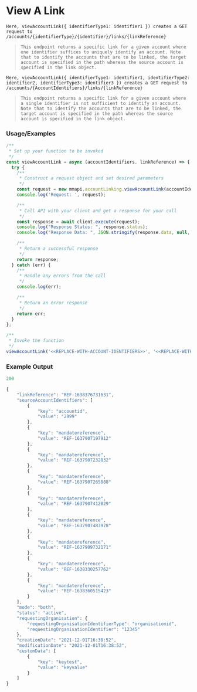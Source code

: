 # View A Link

`Here, viewAccountLink({ identifierType1: identifier1 }) creates a GET request to /accounts/{identifierType}/{identifier}/links/{linkReference}`

> `This endpoint returns a specific link for a given account where one identifier suffices to uniquely identify an account. Note that to identify the accounts that are to be linked, the target account is specified in the path whereas the source account is specified in the link object.`

`Here, viewAccountLink({ identifierType1: identifier1, identifierType2: identifier2, identifierType3: identifier3 }) creates a GET request to /accounts/{AccountIdentifiers}/links/{linkReference}`

> `This endpoint returns a specific link for a given account where a single identifier is not sufficient to identify an account. Note that to identify the accounts that are to be linked, the target account is specified in the path whereas the source account is specified in the link object.`

### Usage/Examples

```javascript
/**
 * Set up your function to be invoked
 */
const viewAccountLink = async (accountIdentifiers, linkReference) => {
  try {
    /**
     * Construct a request object and set desired parameters
     */
    const request = new mmapi.accountLinking.viewAccountLink(accountIdentifiers, linkReference);
    console.log('Request: ', request);

    /**
     * Call API with your client and get a response for your call
     */
    const response = await client.execute(request);
    console.log("Response Status: ", response.status);
    console.log("Response Data: ", JSON.stringify(response.data, null, 4));

    /**
     * Return a successful response
     */
    return response;
  } catch (err) {
    /**
     * Handle any errors from the call
     */
    console.log(err);

    /**
     * Return an error response
     */
    return err;
  }
};

/**
 * Invoke the function
 */
viewAccountLink('<<REPLACE-WITH-ACCOUNT-IDENTIFIERS>>', '<<REPLACE-WITH-LINK-REFERENCE>>');
```

### Example Output

```javascript
200

{
    "linkReference": "REF-1638376731631",
    "sourceAccountIdentifiers": [
        {
            "key": "accountid",
            "value": "2999"
        },
        {
            "key": "mandatereference",
            "value": "REF-1637907197912"
        },
        {
            "key": "mandatereference",
            "value": "REF-1637907232832"
        },
        {
            "key": "mandatereference",
            "value": "REF-1637907265888"
        },
        {
            "key": "mandatereference",
            "value": "REF-1637907412029"
        },
        {
            "key": "mandatereference",
            "value": "REF-1637907483978"
        },
        {
            "key": "mandatereference",
            "value": "REF-1637909732171"
        },
        {
            "key": "mandatereference",
            "value": "REF-1638330257762"
        },
        {
            "key": "mandatereference",
            "value": "REF-1638360515423"
        }
    ],
    "mode": "both",
    "status": "active",
    "requestingOrganisation": {
        "requestingOrganisationIdentifierType": "organisationid",
        "requestingOrganisationIdentifier": "12345"
    },
    "creationDate": "2021-12-01T16:38:52",
    "modificationDate": "2021-12-01T16:38:52",
    "customData": [
        {
            "key": "keytest",
            "value": "keyvalue"
        }
    ]
}
```